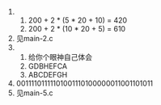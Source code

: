1.
	1. 200 + 2 * (5 * 20 + 10) = 420
	2. 200 + 2 * (10 * 20 + 5) = 610
2. 见main-2.c
3.
	1. 给你个眼神自己体会
	2. GDBHEFCA
	3. ABCDEFGH
4. 00111101111101001110100000011001101011
5. 见main-5.c

